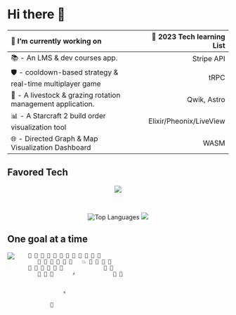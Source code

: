 # Hi there 👋

🔭 I’m currently working on                                           | 🌱 2023 Tech learning List
:---------------------------------------------------------            | ---------------------------:
📚 - An LMS & dev courses app.                                        | Stripe API                                                    
🛡️ - cooldown-based strategy & real-time multiplayer game             | tRPC
🐑 - A livestock & grazing rotation management application.           | Qwik, Astro
📊 - A Starcraft 2 build order visualization tool                     | Elixir/Pheonix/LiveView
🌐 - Directed Graph & Map Visualization Dashboard                     | WASM

## Favored Tech

<!-- <img src="tech.svg" width="1200" height="100" alt="favored tech icons" title="HTML - CSS - JS - Git - Node - VSCode - React - D3.js - Redux - Web Components - Firebase - Next.js - Typescript - Vite - GraphQL - Apollo GraphQL - Solid.js - Elixir"> -->
<p align="center">
  <img src="https://skillicons.dev/icons?i=html,css,js,typescript,git,nodejs,svelte,solidjs,react,d3,vite,supabase,elixir,wasm&theme=light" />
</p>
<br>
<p align="center">
  <img src="https://github-readme-stats.vercel.app/api/top-langs/?username=JamieVaughn&layout=compact" alt="Top Languages" />
  <a href="https://skillicons.dev">
    <img src="https://skillicons.dev/icons?i=typescript,svelte,d3,nodejs,supabase,elixir&perline=3&theme=light" />
  </a>
</p>

<!-- see for more readme badges: https://github.com/rzashakeri/beautify-github-profile -->

## One goal at a time

<!--
<img src="https://github-readme-stats-git-masterrstaa-rickstaa.vercel.app/api?username=JamieVaughn&show_icons=true&theme=gotham" alt="Github Stats" align="right" />
-->

<img src="https://github-readme-streak-stats.herokuapp.com/?user=JamieVaughn&theme=dark" align="left" >


        👾 👾 👾 👾 👾 👾 👾 👾 👾 👾 👾 👾
           👾 👾 👾 👾 👾 👾   💥 👾 👾 👾 👾
        👾 👾 👾 👾 👾 👾             👾 👾
           👾 👾 👾      ⚡            👾 👾
                       

                   ⚡

               📡



